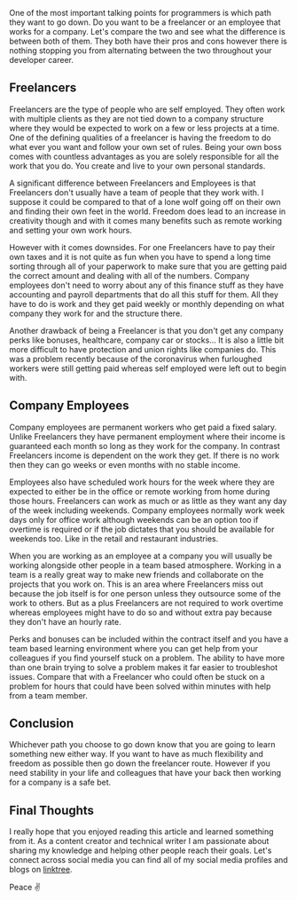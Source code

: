 One of the most important talking points for programmers is which path they want to go down. Do you want to be a freelancer or an employee that works for a company. Let's compare the two and see what the difference is between both of them. They both have their pros and cons however there is nothing stopping you from alternating between the two throughout your developer career.

## Freelancers

Freelancers are the type of people who are self employed. They often work with multiple clients as they are not tied down to a company structure where they would be expected to work on a few or less projects at a time. One of the defining qualities of a freelancer is having the freedom to do what ever you want and follow your own set of rules. Being your own boss comes with countless advantages as you are solely responsible for all the work that you do. You create and live to your own personal standards.

A significant difference between Freelancers and Employees is that Freelancers don't usually have a team of people that they work with. I suppose it could be compared to that of a lone wolf going off on their own and finding their own feet in the world. Freedom does lead to an increase in creativity though and with it comes many benefits such as remote working and setting your own work hours.

However with it comes downsides. For one Freelancers have to pay their own taxes and it is not quite as fun when you have to spend a long time sorting through all of your paperwork to make sure that you are getting paid the correct amount and dealing with all of the numbers. Company employees don't need to worry about any of this finance stuff as they have accounting and payroll departments that do all this stuff for them. All they have to do is work and they get paid weekly or monthly depending on what company they work for and the structure there.

Another drawback of being a Freelancer is that you don't get any company perks like bonuses, healthcare, company car or stocks... It is also a little bit more difficult to have protection and union rights like companies do. This was a problem recently because of the coronavirus when furloughed workers were still getting paid whereas self employed were left out to begin with.

## Company Employees

Company employees are permanent workers who get paid a fixed salary. Unlike Freelancers they have permanent employment where their income is guaranteed each month so long as they work for the company. In contrast Freelancers income is dependent on the work they get. If there is no work then they can go weeks or even months with no stable income.

Employees also have scheduled work hours for the week where they are expected to either be in the office or remote working from home during those hours. Freelancers can work as much or as little as they want any day of the week including weekends. Company employees normally work week days only for office work although weekends can be an option too if overtime is required or if the job dictates that you should be available for weekends too. Like in the retail and restaurant industries.

When you are working as an employee at a company you will usually be working alongside other people in a team based atmosphere. Working in a team is a really great way to make new friends and collaborate on the projects that you work on. This is an area where Freelancers miss out because the job itself is for one person unless they outsource some of the work to others. But as a plus Freelancers are not required to work overtime whereas employees might have to do so and without extra pay because they don't have an hourly rate.

Perks and bonuses can be included within the contract itself and you have a team based learning environment where you can get help from your colleagues if you find yourself stuck on a problem. The ability to have more than one brain trying to solve a problem makes it far easier to troubleshot issues. Compare that with a Freelancer who could often be stuck on a problem for hours that could have been solved within minutes with help from a team member.

## Conclusion

Whichever path you choose to go down know that you are going to learn something new either way. If you want to have as much flexibility and freedom as possible then go down the freelancer route. However if you need stability in your life and colleagues that have your back then working for a company is a safe bet.

## Final Thoughts

I really hope that you enjoyed reading this article and learned something from it. As a content creator and technical writer I am passionate about sharing my knowledge and helping other people reach their goals. Let's connect across social media you can find all of my social media profiles and blogs on [linktree](https://linktr.ee/andrewbaisden).

Peace ✌️
